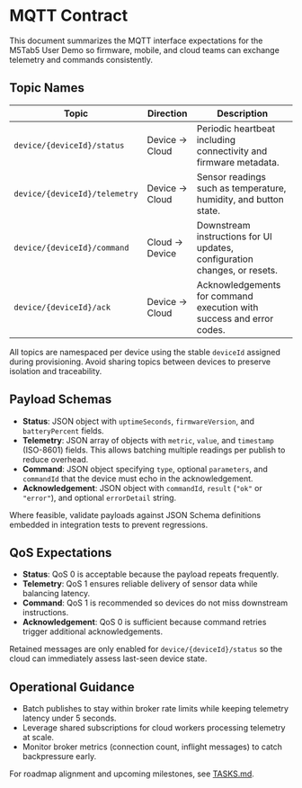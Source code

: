 # MQTT Contract

This document summarizes the MQTT interface expectations for the M5Tab5 User Demo so firmware, mobile, and cloud teams can exchange telemetry and commands consistently.

## Topic Names

| Topic | Direction | Description |
| --- | --- | --- |
| `device/{deviceId}/status` | Device → Cloud | Periodic heartbeat including connectivity and firmware metadata. |
| `device/{deviceId}/telemetry` | Device → Cloud | Sensor readings such as temperature, humidity, and button state. |
| `device/{deviceId}/command` | Cloud → Device | Downstream instructions for UI updates, configuration changes, or resets. |
| `device/{deviceId}/ack` | Device → Cloud | Acknowledgements for command execution with success and error codes. |

All topics are namespaced per device using the stable `deviceId` assigned during provisioning. Avoid sharing topics between devices to preserve isolation and traceability.

## Payload Schemas

* **Status**: JSON object with `uptimeSeconds`, `firmwareVersion`, and `batteryPercent` fields.
* **Telemetry**: JSON array of objects with `metric`, `value`, and `timestamp` (ISO-8601) fields. This allows batching multiple readings per publish to reduce overhead.
* **Command**: JSON object specifying `type`, optional `parameters`, and `commandId` that the device must echo in the acknowledgement.
* **Acknowledgement**: JSON object with `commandId`, `result` (`"ok"` or `"error"`), and optional `errorDetail` string.

Where feasible, validate payloads against JSON Schema definitions embedded in integration tests to prevent regressions.

## QoS Expectations

* **Status**: QoS 0 is acceptable because the payload repeats frequently.
* **Telemetry**: QoS 1 ensures reliable delivery of sensor data while balancing latency.
* **Command**: QoS 1 is recommended so devices do not miss downstream instructions.
* **Acknowledgement**: QoS 0 is sufficient because command retries trigger additional acknowledgements.

Retained messages are only enabled for `device/{deviceId}/status` so the cloud can immediately assess last-seen device state.

## Operational Guidance

* Batch publishes to stay within broker rate limits while keeping telemetry latency under 5 seconds.
* Leverage shared subscriptions for cloud workers processing telemetry at scale.
* Monitor broker metrics (connection count, inflight messages) to catch backpressure early.

For roadmap alignment and upcoming milestones, see [TASKS.md](./TASKS.md).
